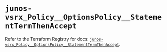 # `junos-vsrx_Policy__OptionsPolicy__StatementTermThenAccept`

Refer to the Terraform Registry for docs: [`junos-vsrx_Policy__OptionsPolicy__StatementTermThenAccept`](https://registry.terraform.io/providers/juniper/junos-vsrx/20.32.106/docs/resources/policy__options_policy__statement_term_then_accept).
